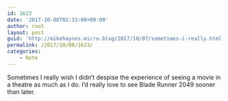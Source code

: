 ```yaml
---
id: 1623
date: '2017-10-08T02:33:00+00:00'
author: root
layout: post
guid: 'http://mikehaynes.micro.blog/2017/10/07/sometimes-i-really.html'
permalink: /2017/10/08/1623/
categories:
    - Note
---
```


Sometimes I really wish I didn’t despise the experience of seeing a movie in a theatre as much as I do. I’d really love to see Blade Runner 2049 sooner than later.